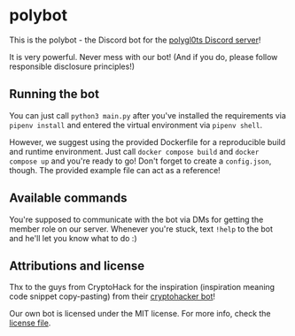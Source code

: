 # polybot

This is the polybot - the Discord bot for the [polygl0ts Discord server](https://discord.gg/pjm7Mr6kUt)!

It is very powerful.
Never mess with our bot!
(And if you do, please follow responsible disclosure principles!)

## Running the bot

You can just call `python3 main.py` after you've installed the requirements via `pipenv install` and entered the virtual
environment via `pipenv shell`.

However, we suggest using the provided Dockerfile for a reproducible build and runtime environment.
Just call `docker compose build` and `docker compose up` and you're ready to go!
Don't forget to create a `config.json`, though.
The provided example file can act as a reference!

## Available commands

You're supposed to communicate with the bot via DMs for getting the member role on our server.
Whenever you're stuck, text `!help` to the bot and he'll let you know what to do :)

## Attributions and license

Thx to the guys from CryptoHack for the inspiration (inspiration meaning code snippet copy-pasting) from their
[cryptohacker bot](https://github.com/cryptohack/cryptohacker-discord-bot)!

Our own bot is licensed under the MIT license.
For more info, check the [license file](./LICENSE).
